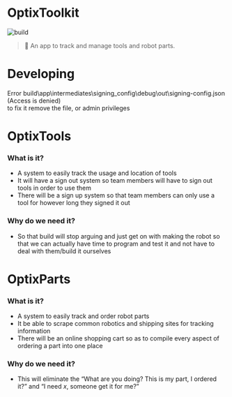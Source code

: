 # OptixToolkit
![build](https://github.com/Team-Optix-3749/OptixToolkit/workflows/build/badge.svg)
> 🧰 An app to track and manage tools and robot parts.

# Developing

Error build\app\intermediates\signing_config\debug\out\signing-config.json (Access is denied) <br>
to fix it remove the file, or admin privileges

# OptixTools

### What is it?

- A system to easily track the usage and location of tools
- It will have a sign out system so team members will have to sign out tools in order to use them
- There will be a sign up system so that team members can only use a tool for however long they signed it out

### Why do we need it?

- So that build will stop arguing and just get on with making the robot so that we can actually have time to program and test it and not have to deal with them/build it ourselves

# OptixParts

### What is it?

- A system to easily track and order robot parts
- It be able to scrape common robotics and shipping sites for tracking information
- There will be an online shopping cart so as to compile every aspect of ordering a part into one place

### Why do we need it?

- This will eliminate the “What are you doing? This is my part, I ordered it?” and “I need _x_, someone get it for me?”

